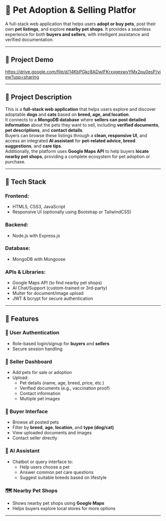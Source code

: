# 🐾 Pet Adoption & Selling Platfor

A full-stack web application that helps users **adopt or buy pets**, post their own **pet listings**, and explore **nearby pet shops**. It provides a seamless experience for both **buyers and sellers**, with intelligent assistance and verified documentation.

---

## 📂 Project Demo


https://drive.google.com/file/d/14KbPGkc8ADwIFKrxxgexwyYMx2pu0esP/view?usp=sharing

---

## 📄 Project Description

This is a **full-stack web application** that helps users explore and discover adoptable **dogs** and **cats** based on **breed, age, and location**.  
It connects to a **MongoDB database** where **sellers can post detailed information** about the pets they want to sell, including **verified documents**, **pet descriptions**, and **contact details**.  
Buyers can browse these listings through a **clean, responsive UI**, and access an integrated **AI assistant** for **pet-related advice, breed suggestions**, and **care tips**.  
Additionally, the platform uses **Google Maps API** to help buyers **locate nearby pet shops**, providing a complete ecosystem for pet adoption or purchase.

---

## 🧰 Tech Stack

### Frontend:
- HTML5, CSS3, JavaScript
- Responsive UI (optionally using Bootstrap or TailwindCSS)

### Backend:
- Node.js with Express.js

### Database:
- MongoDB with Mongoose

### APIs & Libraries:
- Google Maps API (to find nearby pet shops)
- AI Chat/Support (custom-trained or 3rd-party)
- Multer for document/image upload
- JWT & bcrypt for secure authentication

---

## 🔑 Features

### 👤 User Authentication
- Role-based login/signup for **buyers** and **sellers**
- Secure session handling

### 🐶 Seller Dashboard
- Add pets for sale or adoption
- Upload:
  - Pet details (name, age, breed, price, etc.)
  - Verified documents (e.g., vaccination proof)
  - Contact information
  - Multiple pet images

### 🛒 Buyer Interface
- Browse all posted pets
- Filter by **breed**, **age**, **location**, and **type (dog/cat)**
- View uploaded documents and images
- Contact seller directly

### 🧠 AI Assistant
- Chatbot or query interface to:
  - Help users choose a pet
  - Answer common pet care questions
  - Suggest suitable breeds based on lifestyle

### 🗺️ Nearby Pet Shops
- Shows nearby pet shops using **Google Maps**
- Helps buyers explore local stores for more options

---


